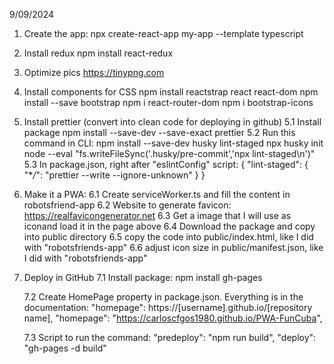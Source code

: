 9/09/2024

1. Create the app:
   npx create-react-app my-app --template typescript

2. Install redux
   npm install react-redux

3. Optimize pics
   https://tinypng.com

4. Install components for CSS
   npm install reactstrap react react-dom
   npm install --save bootstrap
   npm i react-router-dom
   npm i bootstrap-icons

5. Install prettier (convert into clean code for deploying in github)
   5.1 Install package
   npm install --save-dev --save-exact prettier
   5.2 Run this command in CLI:
   npm install --save-dev husky lint-staged
   npx husky init
   node --eval "fs.writeFileSync('.husky/pre-commit','npx lint-staged\n')"
   5.3 In package.json, right after "eslintConfig" script:
   {
   "lint-staged": {
   "\*_/_": "prettier --write --ignore-unknown"
   }
   }

6. Make it a PWA:
   6.1 Create serviceWorker.ts and fill the content in robotsfriend-app
   6.2 Website to generate favicon:
   https://realfavicongenerator.net
   6.3 Get a image that I will use as iconand load it in the page above
   6.4 Download the package and copy into public directory
   6.5 copy the code into public/index.html, like I did with "robotsfriends-app"
   6.6 adjust icon size in public/manifest.json, like I did with "robotsfriends-app"

7. Deploy in GitHub
   7.1 Install package:
   npm install gh-pages

   7.2 Create HomePage property in package.json. Everything is in the documentation:
   "homepage": https://[username].github.io/[repository name],
   "homepage": "https://carloscfgos1980.github.io/PWA-FunCuba",

   7.3 Script to run the command:
   "predeploy": "npm run build",
   "deploy": "gh-pages -d build"
